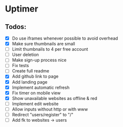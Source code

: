 # Uptimer

## Todos:

- [x] Do use iframes whenever possible to avoid overhead
- [x] Make sure thumbnails are small
- [ ] Limit thumbnails to 4 per free account
- [ ] User deletion
- [ ] Make sign-up process nice
- [ ] Fix tests
- [ ] Create full readme
- [x] Add github link to page
- [x] Add landing page
- [x] Implement automatic refresh
- [x] Fix timer on mobile view
- [x] Show unavailable websites as offline & red
- [ ] Implement edit website
- [ ] Allow inputs without http or with www
- [ ] Redirect "users/register" to "/"
- [ ] Add fk to websites -> users
